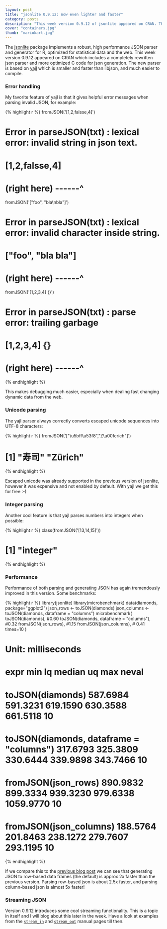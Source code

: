 ```yaml
---
layout: post
title: "jsonlite 0.9.12: now even lighter and faster"
category: posts
description: "This week version 0.9.12 of jsonlite appeared on CRAN. This new version which includes a completely rewritten json parser, more optimized C code for json generation, and some cool new features."
cover: "containers.jpg"
thumb: "mariokart.jpg"
---
```


The [jsonlite](http://cran.rstudio.org/web/packages/jsonlite/index.html) package implements a robust, high performance JSON parser and generator for R, optimized for statistical data and the web. This week version 0.9.12 appeared on CRAN which includes a completely rewritten json parser and more optimized C code for json generation. The new parser is based on [yajl](http://lloyd.github.io/yajl/) which is smaller and faster than libjson, and much easier to compile.

### Error handling

My favorite feature of yajl is that it gives helpful error messages when parsing invalid JSON, for example:

{% highlight r %}
fromJSON('[1,2,falsse,4]')
# Error in parseJSON(txt) : lexical error: invalid string in json text.
#                               [1,2,falsse,4]
#                     (right here) ------^

fromJSON('["foo", "bla\nbla"]')
# Error in parseJSON(txt) : lexical error: invalid character inside string.
#                            ["foo", "bla bla"]
#                     (right here) ------^

fromJSON('[1,2,3,4] {}')
# Error in parseJSON(txt) : parse error: trailing garbage
#                             [1,2,3,4] {}
#                     (right here) ------^
{% endhighlight %}

This makes debugging much easier, especially when dealing fast changing dynamic data from the web.

### Unicode parsing

The yajl parser always correctly converts escaped unicode sequences into UTF-8 characters:

{% highlight r %}
fromJSON('["\\u5bff\u53f8","Z\\u00fcrich"]')
# [1] "寿司"   "Zürich"
{% endhighlight %}

Escaped unicode was already supported in the previous version of jsonlite, however it was expensive and not enabled by default. With yajl we get this for free :-)


### Integer parsing

Another cool feature is that yajl parses numbers into integers when possible:

{% highlight r %}
class(fromJSON('[13,14,15]'))
# [1] "integer"
{% endhighlight %}

### Performance

Performance of both parsing and generating JSON has again tremendously improved in this version. Some benchmarks:

{% highlight r %}
library(jsonlite)
library(microbenchmark)
data(diamonds, package="ggplot2")
json_rows <- toJSON(diamonds)
json_columns <- toJSON(diamonds, dataframe = "columns")
microbenchmark(
   toJSON(diamonds), #0.60
   toJSON(diamonds, dataframe = "columns"), #0.32
   fromJSON(json_rows), #1.15
   fromJSON(json_columns), # 0.41
   times=10
)
# Unit: milliseconds
#                                    expr      min       lq   median       uq       max neval
#                        toJSON(diamonds) 587.6984 591.3231 619.1590 630.3588  661.5118    10
# toJSON(diamonds, dataframe = "columns") 317.6793 325.3809 330.6444 339.9898  343.7466    10
#                     fromJSON(json_rows) 890.9832 899.3334 939.3230 979.6338 1059.9770    10
#                  fromJSON(json_columns) 188.5764 201.8463 238.1272 279.7607  293.1195    10
{% endhighlight %}

If we compare this to the [previous blog post](https://www.opencpu.org/posts/jsonlite-release-0-9-11/) we can see that generating JSON to row-based data frames (the default) is approx 2x faster than the previous version. Parsing row-based json is about 2.5x faster, and parsing column-based json is almost 5x faster!

### Streaming JSON

Version 0.9.12 introduces some cool streaming functionality. This is a topic in itself and I will blog about this later in the week. Have a look at examples from the [`stream_in`](http://demo.ocpu.io/jsonlite/man/stream_in/html) and [`stream_out`](http://demo.ocpu.io/jsonlite/man/stream_in/html) manual pages till then.


